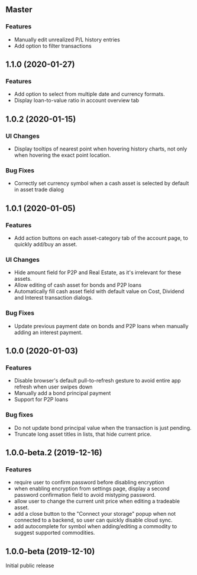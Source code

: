 ## Master

### Features
* Manually edit unrealized P/L history entries
* Add option to filter transactions

## 1.1.0 (2020-01-27)

### Features
* Add option to select from multiple date and currency formats.
* Display loan-to-value ratio in account overview tab

## 1.0.2 (2020-01-15)

### UI Changes
* Display tooltips of nearest point when hovering history charts, not only when hovering the exact point location.

### Bug Fixes
* Correctly set currency symbol when a cash asset is selected by default in asset trade dialog

## 1.0.1 (2020-01-05)

### Features
* Add action buttons on each asset-category tab of the account page, to quickly add/buy an asset.

### UI Changes
* Hide amount field for P2P and Real Estate, as it's irrelevant for these assets.
* Allow editing of cash asset for bonds and P2P loans
* Automatically fill cash asset field with default value on Cost, Dividend and Interest transaction dialogs.

### Bug Fixes
* Update previous payment date on bonds and P2P loans when manually adding an interest payment.

## 1.0.0 (2020-01-03)

### Features
* Disable browser's default pull-to-refresh gesture to avoid entire app refresh when user swipes down
* Manually add a bond principal payment
* Support for P2P loans

### Bug fixes
* Do not update bond principal value when the transaction is just pending.
* Truncate long asset titles in lists, that hide current price.

## 1.0.0-beta.2 (2019-12-16)

### Features
* require user to confirm password before disabling encryption
* when enabling encryption from settings page, display a second password confirmation field to avoid mistyping password.
* allow user to change the current unit price when editing a tradeable asset.
* add a close button to the "Connect your storage" popup when not connected to a backend, so user can quickly disable cloud sync.
* add autocomplete for symbol when adding/editing a commodity to suggest supported commodities.

## 1.0.0-beta (2019-12-10)

Initial public release